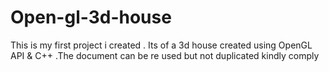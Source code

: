 # Open-gl-3d-house
This is my first project i created . Its of a 3d house created using OpenGL API & C++ .The document can be re used but not duplicated kindly comply
